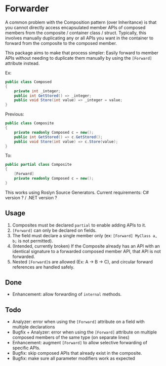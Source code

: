 # Forwarder

A common problem with the Composition pattern (over Inheritance) is that you cannot directly access encapsulated member APIs of composed members from the composite / container class / struct. Typically, this involves manually duplicating any or all APIs you want in the container to forward from the composite to the composed member.

This package aims to make that process simpler: Easily forward to member APIs without needing to duplicate them manually by using the `[Forward]` attribute instead.

Ex: 
```csharp
public class Composed
{
    private int _integer;
    public int GetStored() => _integer;
    public void Store(int value) => _integer = value;
}
```

Previous:
```csharp
public class Composite
{
    private readonly Composed c = new();
    public int GetStored() => c.GetStored();
    public void Store(int value) => c.Store(value);
}
```

To:
```csharp
public partial class Composite
{
    [Forward] 
    private readonly Composed c = new();
}
```

This works using Roslyn Source Generators. Current requirements: C# version ? / .NET version ?

## Usage
1. Composites must be declared `partial` to enable adding APIs to it.
2. `[Forward]` can only be declared on fields.
3. The field must declare a single member only (ex: `[Forward] MyClass a, b;` is not permitted).
4. (Intended, currently broken) If the Composite already has an API with an identical signature to a forwarded composed member API, that API is not forwarded.
5. Nested `[Forward]`s are allowed (Ex: A -> B -> C), and circular forward references are handled safely.

## Done

* Enhancement: allow forwarding of `internal` methods.

## Todo

* Analyzer: error when using the `[Forward]` attribute on a field with multiple declarations
* Bugfix + Analyzer: error when using the `[Forward]` attribute on multiple composed members of the same type (on separate lines)
* Enhancement: augment `[Forward]` to allow selective forwarding of specific APIs.
* Bugfix: skip composed APIs that already exist in the composite.
* Bugfix: make sure all parameter modifiers work as expected
